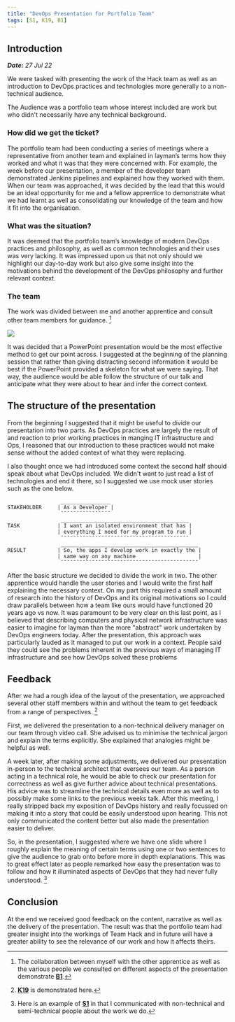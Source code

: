 ```yaml
---
title: "DevOps Presentation for Portfolio Team"
tags: [S1, K19, B1]
---
```


## Introduction

***Date:** 27 Jul 22*

We were tasked with presenting the work of the Hack team as well as an introduction to DevOps practices and technologies more generally to a non-technical audience.

The Audience was a portfolio team whose interest included are work but who didn't necessarily have any technical background.

### How did we get the ticket?

The portfolio team had been conducting a series of meetings where a representative from another team and explained in layman’s terms how they worked and what it was that they were concerned with.
For example, the week before our presentation, a member of the developer team demonstrated Jenkins pipelines and explained how they worked with them.
When our team was approached, it was decided by the lead that this would be an ideal opportunity for me and a fellow apprentice to demonstrate what we had learnt as well as consolidating our knowledge of the team and how it fit into the organisation.

### What was the situation?

It was deemed that the portfolio team’s knowledge of modern DevOps practices and philosophy, as well as common technologies and their uses was very lacking.
It was impressed upon us that not only should we highlight our day-to-day work but also give some insight into the motivations behind the development of the DevOps philosophy and further relevant context.

### The team

The work was divided between me and another apprentice and consult other team members for guidance. [^b1]

![](../presentation/powerpoint.png)

It was decided that a PowerPoint presentation would be the most effective method to get our point across.
I suggested at the beginning of the planning session that rather than giving distracting second information it would be best if the PowerPoint provided a skeleton for what we were saying. That way, the audience would be able follow the structure of our talk and anticipate what they were about to hear and infer the correct context.

## The structure of the presentation

From the beginning I suggested that it might be useful to divide our presentation into two parts.
As DevOps practices are largely the result of and reaction to prior working practices in manging IT infrastructure and Ops, I reasoned that our introduction to these practices would not make sense without the added context of what they were replacing.

I also thought once we had introduced some context the second half should speak about what DevOps included.
We didn't want to just read a list of technologies and end it there, so I suggested we use mock user stories such as the one below.

```text
                 ________________
STAKEHOLDER     | As a Developer |                             
                 ¯¯¯¯¯¯¯¯¯¯¯¯¯¯¯¯
                 _________________________________________
TASK            | I want an isolated environment that has |     
                | everything I need for my program to run |     
                 ¯¯¯¯¯¯¯¯¯¯¯¯¯¯¯¯¯¯¯¯¯¯¯¯¯¯¯¯¯¯¯¯¯¯¯¯¯¯¯¯¯
                 ____________________________________________
RESULT          | So, the apps I develop work in exactly the |  
                | same way on any machine                    |  
                 ¯¯¯¯¯¯¯¯¯¯¯¯¯¯¯¯¯¯¯¯¯¯¯¯¯¯¯¯¯¯¯¯¯¯¯¯¯¯¯¯¯¯¯¯
```

After the basic structure we decided to divide the work in two. The other apprentice would handle the user stories and I would write the first half explaining the necessary context.
On my part this required a small amount of research into the history of DevOps and its original motivations so I could draw parallels between how a team like ours would have functioned 20 years ago vs now.
It was paramount to be very clear on this last point, as I believed that describing computers and physical network infrastructure was easier to imagine for layman than the more "abstract" work undertaken by DevOps engineers today.
After the presentation, this approach was particularly lauded as it managed to put our work in a context. People said they could see the problems inherent in the previous ways of managing IT infrastructure and see how DevOps solved these problems

## Feedback

After we had a rough idea of the layout of the presentation, we approached several other staff members within and without the team to get feedback from a range of perspectives.  [^k19]

First, we delivered the presentation to a non-technical delivery manager on our team through video call.
She advised us to minimise the technical jargon and explain the terms explicitly.
She explained that analogies might be helpful as well.

A week later, after making some adjustments, we delivered our presentation in-person to the technical architect that oversees our team.
As a person acting in a technical role, he would be able to check our presentation for correctness as well as give further advice about technical presentations.
His advice was to streamline the technical details even more as well as to possibly make some links to the previous weeks talk.
After this meeting, I really stripped back my exposition of DevOps history and really focussed on making it into a story that could be easily understood upon hearing.
This not only communicated the content better but also made the presentation easier to deliver.

So, in the presentation, I suggested where we have one slide where I roughly explain the meaning of certain terms using one or two sentences to give the audience to grab onto before more in depth explanations.
This was to great effect later as people remarked how easy the presentation was to follow and how it illuminated aspects of DevOps that they had never fully understood.
[^s1]

## Conclusion

At the end we received good feedback on the content, narrative as well as the delivery of the presentation.
The result was that the portfolio team had greater insight into the workings of Team Hack and in future will have a greater ability to see the relevance of our work and how it affects theirs.

[^s1]: Here is an example of **[S1](/tags/s1)** in that I communicated with non-technical and semi-technical people about the work we do.
[^b1]: The collaboration between myself with the other apprentice as well as the various people we consulted on different aspects of the presentation demonstrate **[B1](/tags/b1)**.
[^k19]: **[K19](/tags/k19)** is demonstrated here.
